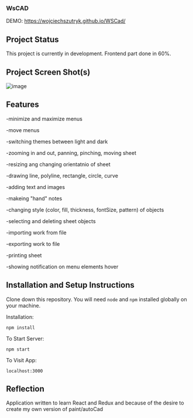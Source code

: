 ### WsCAD

DEMO: https://wojciechszutryk.github.io/WSCad/

## Project Status

This project is currently in development. Frontend part done in 60%.

## Project Screen Shot(s)

![image](https://user-images.githubusercontent.com/72247608/120693153-f4783300-c4a8-11eb-9f75-ecfc3724db3b.png)

## Features

-minimize and maximize menus

-move menus

-switching themes between light and dark

-zooming in and out, panning, pinching, moving sheet

-resizing ang changing orientatnio of sheet

-drawing line, polyline, rectangle, circle, curve

-adding text and images

-makeing "hand" notes

-changing style (color, fill, thickness, fontSize, pattern) of objects

-selecting and deleting sheet objects

-importing work from file

-exporting work to file

-printing sheet

-showing notification on menu elements hover


## Installation and Setup Instructions

Clone down this repository. You will need `node` and `npm` installed globally on your machine.  

Installation:

`npm install`  

To Start Server:

`npm start`  

To Visit App:

`localhost:3000`  

## Reflection

Application written to learn React and Redux and because of the desire to create my own version of paint/autoCad
